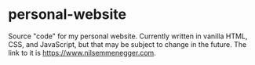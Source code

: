 # personal-website

Source "code" for my personal website. Currently written in vanilla HTML, CSS, and JavaScript, but that may be subject to change in the future. The link to it is https://www.nilsemmenegger.com.
